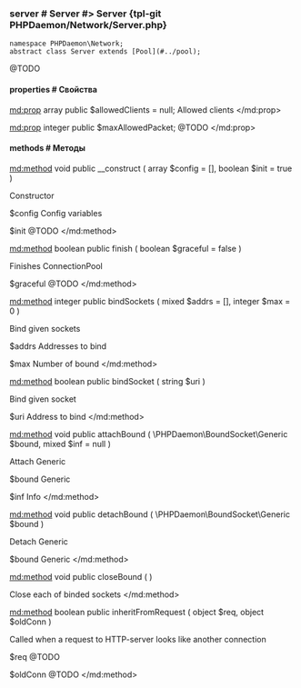 ### server # Server #> Server {tpl-git PHPDaemon/Network/Server.php}

```php:p
namespace PHPDaemon\Network;
abstract class Server extends [Pool](#../pool);
```

@TODO

#### properties # Свойства

<md:prop>
array public $allowedClients = null;
Allowed clients
</md:prop>

<md:prop>
integer public $maxAllowedPacket;
@TODO
</md:prop>

#### methods # Методы

<md:method>
void public __construct ( array $config = [], boolean $init = true )

Constructor

$config
Config variables

$init
@TODO
</md:method>

<md:method>
boolean public finish ( boolean $graceful = false )

Finishes ConnectionPool

$graceful
@TODO
</md:method>

<md:method>
integer public bindSockets ( mixed $addrs = [], integer $max = 0 )

Bind given sockets

$addrs
Addresses to bind

$max
Number of bound
</md:method>

<md:method>
boolean public bindSocket ( string $uri )

Bind given socket

$uri
Address to bind
</md:method>

<md:method>
void public attachBound ( \PHPDaemon\BoundSocket\Generic $bound, mixed $inf = null )

Attach Generic

$bound
Generic

$inf
Info
</md:method>

<md:method>
void public detachBound ( \PHPDaemon\BoundSocket\Generic $bound )

Detach Generic

$bound
Generic
</md:method>

<md:method>
void public closeBound ( )

Close each of binded sockets
</md:method>

<md:method>
boolean public inheritFromRequest ( object $req, object $oldConn )

Called when a request to HTTP-server looks like another connection

$req
@TODO

$oldConn
@TODO
</md:method>